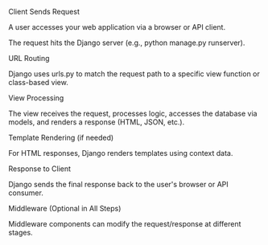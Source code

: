 Client Sends Request

A user accesses your web application via a browser or API client.

The request hits the Django server (e.g., python manage.py runserver).

URL Routing

Django uses urls.py to match the request path to a specific view function or class-based view.

View Processing

The view receives the request, processes logic, accesses the database via models, and renders a response (HTML, JSON, etc.).

Template Rendering (if needed)

For HTML responses, Django renders templates using context data.

Response to Client

Django sends the final response back to the user's browser or API consumer.

Middleware (Optional in All Steps)

Middleware components can modify the request/response at different stages.
